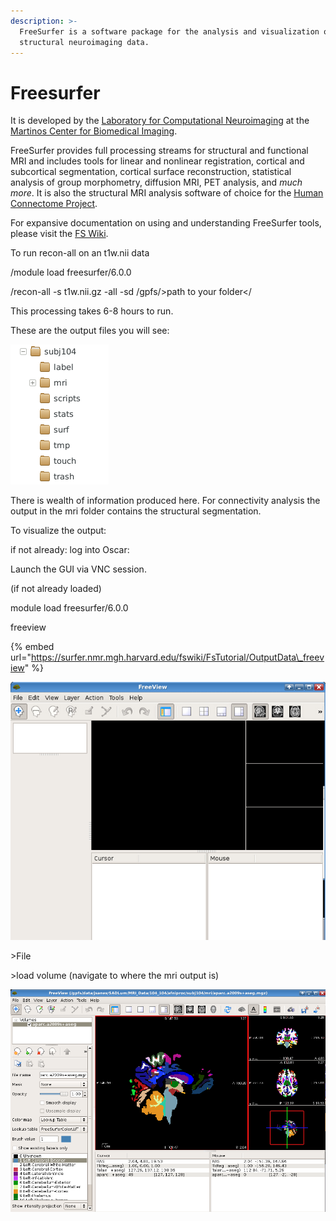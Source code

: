 ```yaml
---
description: >-
  FreeSurfer is a software package for the analysis and visualization of
  structural neuroimaging data.
---
```


# Freesurfer

It is developed by the [Laboratory for Computational Neuroimaging](https://www.martinos.org/lab/lcn) at the [Martinos Center for Biomedical Imaging](https://www.nmr.mgh.harvard.edu/).

FreeSurfer provides full processing streams for structural and functional MRI and includes tools for linear and nonlinear registration, cortical and subcortical segmentation, cortical surface reconstruction, statistical analysis of group morphometry, diffusion MRI, PET analysis, and _much more_. It is also the structural MRI analysis software of choice for the [Human Connectome Project](http://www.humanconnectomeproject.org/about).

For expansive documentation on using and understanding FreeSurfer tools, please visit the [FS Wiki](https://surfer.nmr.mgh.harvard.edu/fswiki). 

To run recon-all on an t1w.nii data

/module load freesurfer/6.0.0

/recon-all -s t1w.nii.gz -all -sd /gpfs/&gt;path to your folder&lt;/

This processing takes 6-8 hours to run.

These are the output files you will see:

![](../.gitbook/assets/screen-shot-2020-10-22-at-8.23.29-am.png)

There is wealth of information produced here. For connectivity analysis the output in the mri folder contains the structural segmentation.

To visualize the output: 

if not already: log into Oscar:

 Launch the GUI via VNC session. 

\(if not already loaded\) 

module load freesurfer/6.0.0

freeview

{% embed url="https://surfer.nmr.mgh.harvard.edu/fswiki/FsTutorial/OutputData\_freeview" %}



![](../.gitbook/assets/screen-shot-2020-10-22-at-8.35.03-am.png)

&gt;File

&gt;load volume  \(navigate to where the mri output is\)



![](../.gitbook/assets/screen-shot-2020-10-22-at-8.42.24-am.png)









